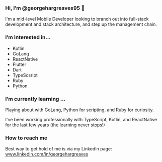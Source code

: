 ### Hi, I’m @georgehargreaves95 👋
I'm a mid-level Mobile Developer looking to branch out into full-stack development and stack architecture, and step up the management chain.

### I’m interested in...
- Kotlin
- GoLang
- ReactNative
- Flutter
- Dart
- TypeScsript
- Ruby
- Python

### I’m currently learning ...
Playing about with GoLang, Python for scripting, and Ruby for curiosity.

I've been working professionally with TypeScript, Kotlin, and ReactNative for the last few years (the learning never stops!)

### How to reach me
Best way to get hold of me is via my LinkedIn page: www.linkedin.com/in/georgehargreaves

<!---
georgehargreaves95/georgehargreaves95 is a ✨ special ✨ repository because its `README.md` (this file) appears on your GitHub profile.
You can click the Preview link to take a look at your changes.
--->
